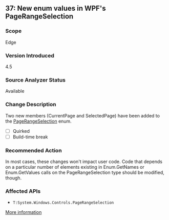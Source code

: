 ## 37: New enum values in WPF's PageRangeSelection

### Scope
Edge

### Version Introduced
4.5

### Source Analyzer Status
Available

### Change Description
Two new members (CurrentPage and SelectedPage) have been added to the <a href="https://msdn.microsoft.com/en-us/library/system.windows.controls.pagerangeselection(v=vs.110).aspx">PageRangeSelection</a> enum.

- [ ] Quirked
- [ ] Build-time break

### Recommended Action
In most cases, these changes won't impact user code. Code that depends on a particular number of elements existing in Enum.GetNames or Enum.GetValues calls on the PageRangeSelection type should be modified, though.

### Affected APIs
* `T:System.Windows.Controls.PageRangeSelection`

[More information](https://msdn.microsoft.com/en-us/library/hh367887(v=vs.110).aspx#wpf)

<!--
    ### Notes
    Look for cast to PageRangeSelection, or Enum.GetNames or Enum.GetValues calls taking this type as input
-->
